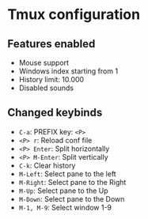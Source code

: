 # Tmux configuration

## Features enabled

- Mouse support
- Windows index starting from 1
- History limit: 10.000
- Disabled sounds

## Changed keybinds

- `C-a`: PREFIX key: `<P>`
- `<P> r`: Reload conf file
- `<P> Enter`: Split horizontally
- `<P> M-Enter`: Split vertically
- `C-k`: Clear history
- `M-Left`: Select pane to the left
- `M-Right`: Select pane to the Right
- `M-Up`: Select pane to the Up
- `M-Down`: Select pane to the Down
- `M-1, M-9`: Select window 1-9

